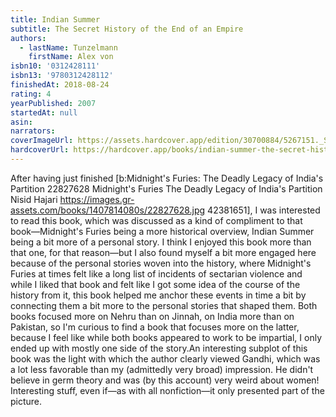 ```yaml
---
title: Indian Summer
subtitle: The Secret History of the End of an Empire
authors:
  - lastName: Tunzelmann
    firstName: Alex von
isbn10: '0312428111'
isbn13: '9780312428112'
finishedAt: 2018-08-24
rating: 4
yearPublished: 2007
startedAt: null
asin:
narrators:
coverImageUrl: https://assets.hardcover.app/edition/30700884/5267151._SX98_.jpg
hardcoverUrl: https://hardcover.app/books/indian-summer-the-secret-history-of-the-end-of-an-empire/editions/30700884
---
```


After having just finished [b:Midnight's Furies: The Deadly Legacy of India's Partition
22827628
Midnight's Furies The Deadly Legacy of India's Partition
Nisid Hajari
https://images.gr-assets.com/books/1407814080s/22827628.jpg
42381651], I was interested to read this book, which was discussed as a kind of compliment to that book—Midnight's Furies being a more historical overview, Indian Summer being a bit more of a personal story. I think I enjoyed this book more than that one, for that reason—but I also found myself a bit more engaged here because of the personal stories woven into the history, where Midnight's Furies at times felt like a long list of incidents of sectarian violence and while I liked that book and felt like I got some idea of the course of the history from it, this book helped me anchor these events in time a bit by connecting them a bit more to the personal stories that shaped them. Both books focused more on Nehru than on Jinnah, on India more than on Pakistan, so I'm curious to find a book that focuses more on the latter, because I feel like while both books appeared to work to be impartial, I only ended up with mostly one side of the story.An interesting subplot of this book was the light with which the author clearly viewed Gandhi, which was a lot less favorable than my (admittedly very broad) impression. He didn't believe in germ theory and was (by this account) very weird about women! Interesting stuff, even if—as with all nonfiction—it only presented part of the picture.
